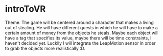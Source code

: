 # introToVR

Theme: 
  The game will be centered around a character that makes a living out of stealing. He will have different quests in which he will have to make a certain amount of money from the objects he steals. Maybe each object will have a tag that specifies its value, maybe there will be time constraints, I haven't decided yet.
  Luckily I will integrate the LeapMotion sensor in order to grab the objects more realistically :D.
  
